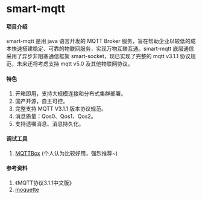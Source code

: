 # smart-mqtt

#### 项目介绍
smart-mqtt 是用 java 语言开发的 MQTT  Broker 服务，旨在帮助企业以较低的成本快速搭建稳定、可靠的物联网服务，实现万物互联互通。smart-mqtt 底层通信采用了异步非阻塞通信框架 smart-socket，现已实现了完整的 mqtt v3.1.1 协议规范，未来还将考虑支持 mqtt v5.0 及其他物联网协议。

#### 特色
1. 开箱即用，支持大规模连接和分布式集群部署。
1. 国产开源，自主可控。
1. 完整支持 MQTT V3.1.1 版本协议规范。
1. 消息质量：Qos0、Qos1、Qos2。
1. 支持遗嘱消息、消息持久化。

#### 调试工具
1. [MQTTBox](https://github.com/workswithweb/MQTTBox) (个人认为比较好用，强烈推荐~)


#### 参考资料
1. 《MQTT协议3.1.1中文版》
2. [moquette](https://github.com/moquette-io/moquette)
